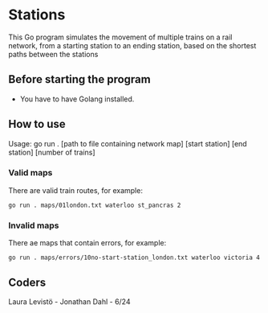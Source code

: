 # Stations

This Go program simulates the movement of multiple trains on a rail network, from a starting station to an ending station, based on the shortest paths between the stations

## Before starting the program

- You have to have Golang installed.

## How to use

Usage: go run . [path to file containing network map] [start station] [end station] [number of trains]

### Valid maps

There are valid train routes, for example:

 ```
go run . maps/01london.txt waterloo st_pancras 2
 ```

### Invalid maps

There ae maps that contain errors, for example:

```
go run . maps/errors/10no-start-station_london.txt waterloo victoria 4
```

## Coders

Laura Levistö - Jonathan Dahl - 6/24